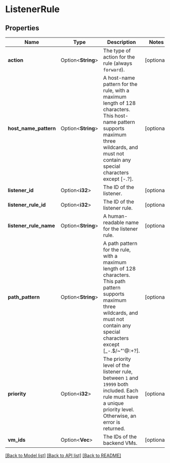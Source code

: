 # ListenerRule

## Properties

Name | Type | Description | Notes
------------ | ------------- | ------------- | -------------
**action** | Option<**String**> | The type of action for the rule (always `forward`). | [optional]
**host_name_pattern** | Option<**String**> | A host-name pattern for the rule, with a maximum length of 128 characters. This host-name pattern supports maximum three wildcards, and must not contain any special characters except [-.?]. | [optional]
**listener_id** | Option<**i32**> | The ID of the listener. | [optional]
**listener_rule_id** | Option<**i32**> | The ID of the listener rule. | [optional]
**listener_rule_name** | Option<**String**> | A human-readable name for the listener rule. | [optional]
**path_pattern** | Option<**String**> | A path pattern for the rule, with a maximum length of 128 characters. This path pattern supports maximum three wildcards, and must not contain any special characters except [_-.$/~&quot;'@:+?]. | [optional]
**priority** | Option<**i32**> | The priority level of the listener rule, between `1` and `19999` both included. Each rule must have a unique priority level. Otherwise, an error is returned. | [optional]
**vm_ids** | Option<**Vec<String>**> | The IDs of the backend VMs. | [optional]

[[Back to Model list]](../README.md#documentation-for-models) [[Back to API list]](../README.md#documentation-for-api-endpoints) [[Back to README]](../README.md)


